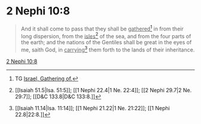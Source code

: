 # 2 Nephi 10:8

> And it shall come to pass that they shall be <u>gathered</u>[^a] in from their long dispersion, from the <u>isles</u>[^b] of the sea, and from the four parts of the earth; and the nations of the Gentiles shall be great in the eyes of me, saith God, in <u>carrying</u>[^c] them forth to the lands of their inheritance.

[2 Nephi 10:8](https://www.churchofjesuschrist.org/study/scriptures/bofm/2-ne/10?lang=eng&id=p8#p8)


[^a]: TG [Israel, Gathering of.](https://www.churchofjesuschrist.org/study/scriptures/tg/israel-gathering-of?lang=eng)
[^b]: [[Isaiah 51.5|Isa. 51:5]]; [[1 Nephi 22.4|1 Ne. 22:4]]; [[2 Nephi 29.7|2 Ne. 29:7]]; [[D&C 133.8|D&C 133:8.]]
[^c]: [[Isaiah 11.14|Isa. 11:14]]; [[1 Nephi 21.22|1 Ne. 21:22]]; [[1 Nephi 22.8|22:8.]]
